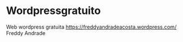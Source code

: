 # Wordpressgratuito
Web wordpress gratuita 
https://freddyandradeacosta.wordpress.com/
Freddy Andrade
